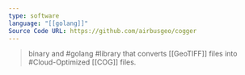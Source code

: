 ```yaml
---
type: software
language: "[[golang]]"
Source Code URL: https://github.com/airbusgeo/cogger
---
```

> binary and #golang #library that converts [[GeoTIFF]] files into #Cloud-Optimized [[COG]] files.
